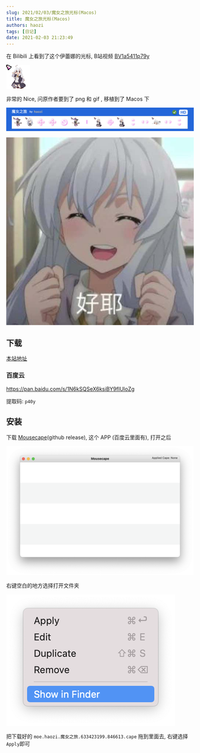 ```yaml
---
slug: 2021/02/03/魔女之旅光标(Macos)
title: 魔女之旅光标(Macos)
authors: haozi
tags: [日记]
date: 2021-02-03 21:23:49
---
```




在 Bilibili 上看到了这个伊蕾娜的光标,  B站视频 [BV1a5411p79y](https://www.bilibili.com/video/BV1a5411p79y)



![](./魔女之旅光标(Macos)/链接选择.gif)

非常的 Nice, 问原作者要到了 png 和 gif , 移植到了 Macos 下


![](./魔女之旅光标(Macos)/1.png)


![](./魔女之旅光标(Macos)/file_6819564_min.png)

<!--truncate-->





## 下载

[本站地址](https://static.haozi.moe/file/%E4%BC%8A%E8%95%BE%E5%A8%9C/moe.haozi.%E9%AD%94%E5%A5%B3%E4%B9%8B%E6%97%85.633423199.846613.cape) 

### 百度云

https://pan.baidu.com/s/1N6kSQSeX6ksiBY9fIUloZg 

提取码: `p40y`



## 安装

下载 [Mousecape](https://github.com/alexzielenski/Mousecape/releases)(github release),  这个 APP (百度云里面有),  打开之后


![](./魔女之旅光标(Macos)/2.png)

右键空白的地方选择打开文件夹

![](./魔女之旅光标(Macos)/3.png)

把下载好的 `moe.haozi.魔女之旅.633423199.846613.cape` 拖到里面去, 右键选择 `Apply`即可



